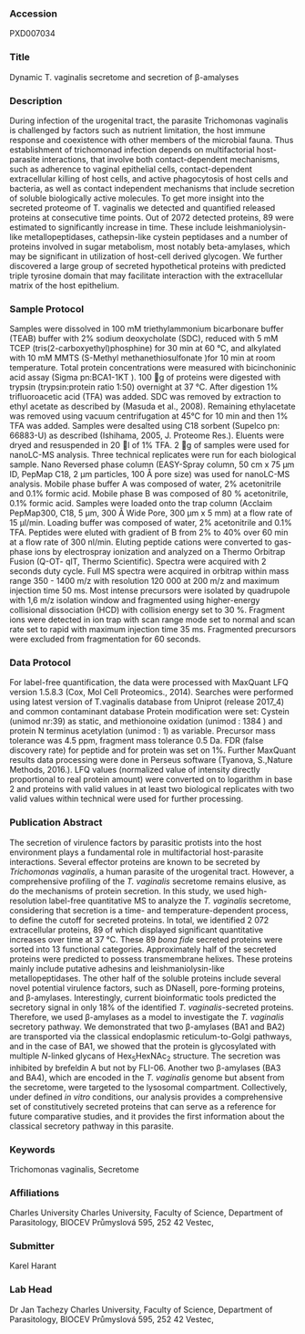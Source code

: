 ### Accession
PXD007034

### Title
Dynamic T. vaginalis secretome and secretion of β-amalyses

### Description
During infection of the urogenital tract, the parasite Trichomonas vaginalis is challenged by factors such as nutrient limitation, the host immune response and coexistence with other members of the microbial fauna. Thus establishment of trichomonad infection depends on multifactorial host-parasite interactions, that involve both contact-dependent mechanisms, such as adherence to vaginal epithelial cells, contact-dependent extracellular killing of host cells, and active phagocytosis of host cells and bacteria, as well as contact independent mechanisms that include secretion of soluble biologically active molecules. To get more insight into the secreted proteome of T. vaginalis we detected and quantified released proteins at consecutive time points. Out of 2072 detected proteins, 89 were estimated to significantly increase in time. These include leishmaniolysin-like metallopeptidases, cathepsin-like cystein peptidases and a number of proteins involved in sugar metabolism, most notably beta-amylases, which may be significant in utilization of host-cell derived glycogen. We further discovered a large group of secreted hypothetical proteins with predicted triple tyrosine domain that may facilitate interaction with the extracellular matrix of the host epithelium.

### Sample Protocol
Samples  were dissolved in 100 mM triethylammonium bicarbonare buffer (TEAB)  buffer with 2% sodium deoxycholate (SDC), reduced with 5 mM TCEP (tris(2-carboxyethyl)phosphine) for 30 min at 60 °C, and alkylated with 10 mM  MMTS (S-Methyl methanethiosulfonate )for 10 min at room temperature. Total protein concentrations were measured with bicinchoninic acid assay  (Sigma pn:BCA1-1KT ). 100 g of proteins were digested with trypsin (trypsin:protein ratio 1:50) overnight at 37 °C. After digestion 1% trifluoroacetic acid (TFA) was added. SDC was removed by extraction to ethyl acetate as described by (Masuda et al., 2008). Remaining ethylacetate was removed using vacuum centrifugation at 45°C for 10 min and then 1% TFA was added. Samples were desalted using C18 sorbent (Supelco pn: 66883-U) as described (Ishihama, 2005, J. Proteome Res.). Eluents were dryed and resuspended in 20 l of  1% TFA. 2 g of samples were used for nanoLC-MS analysis. Three technical replicates were run for each biological sample. Nano Reversed phase column (EASY-Spray column, 50 cm x 75 µm ID, PepMap C18, 2 µm particles, 100 Å pore size) was used for nanoLC-MS analysis. Mobile phase buffer A was composed of water, 2% acetonitrile and 0.1% formic acid. Mobile phase B was composed of 80 % acetonitrile, 0.1% formic acid. Samples were loaded onto the trap column (Acclaim PepMap300, C18, 5 µm, 300 Å Wide Pore, 300 µm x 5 mm) at a flow rate of 15 μl/min. Loading buffer was composed of water, 2% acetonitrile and 0.1% TFA. Peptides were eluted with gradient of B from 2% to 40% over 60 min at a flow rate of 300 nl/min. Eluting peptide cations were converted to gas-phase ions by electrospray ionization and analyzed on a Thermo Orbitrap Fusion (Q-OT- qIT, Thermo Scientific). Spectra were acquired with 2 seconds duty cycle. Full MS spectra were acquired in orbitrap within mass range 350 - 1400 m/z with resolution 120 000 at 200 m/z and maximum injection time 50 ms. Most intense precursors were isolated by quadrupole with 1,6 m/z isolation window and fragmented using higher-energy collisional dissociation (HCD) with collision energy set to 30 %. Fragment ions were detected in ion trap with scan range mode set to normal and scan rate set to rapid with maximum injection time 35 ms. Fragmented precursors were excluded from fragmentation for 60 seconds.

### Data Protocol
For label-free quantification, the data were processed with  MaxQuant LFQ version 1.5.8.3 (Cox, Mol Cell Proteomics., 2014).  Searches  were performed using latest version of T.vaginalis database from Uniprot (release 2017_4) and common contaminant  database Protein modification were set: Cystein  (unimod nr:39) as static, and methionoine oxidation (unimod : 1384 ) and  protein N terminus acetylation (unimod : 1) as variable. Precursor mass tolerance was 4.5 ppm, fragment mass tolerance 0.5 Da. FDR  (false discovery rate) for peptide and for protein was set on 1%. Further MaxQuant results data processing   were done in Perseus software (Tyanova, S.,Nature Methods, 2016.).   LFQ values (normalized value of intensity directly proportional to real protein amount)  were converted on to logarithm in base 2  and proteins with valid values in at  least two biological replicates with two valid values within technical were used for further processing.

### Publication Abstract
The secretion of virulence factors by parasitic protists into the host environment plays a fundamental role in multifactorial host-parasite interactions. Several effector proteins are known to be secreted by <i>Trichomonas vaginalis</i>, a human parasite of the urogenital tract. However, a comprehensive profiling of the <i>T. vaginalis</i> secretome remains elusive, as do the mechanisms of protein secretion. In this study, we used high-resolution label-free quantitative MS to analyze the <i>T. vaginalis</i> secretome, considering that secretion is a time- and temperature-dependent process, to define the cutoff for secreted proteins. In total, we identified 2 072 extracellular proteins, 89 of which displayed significant quantitative increases over time at 37 &#xb0;C. These 89 <i>bona fide</i> secreted proteins were sorted into 13 functional categories. Approximately half of the secreted proteins were predicted to possess transmembrane helixes. These proteins mainly include putative adhesins and leishmaniolysin-like metallopeptidases. The other half of the soluble proteins include several novel potential virulence factors, such as DNaseII, pore-forming proteins, and &#x3b2;-amylases. Interestingly, current bioinformatic tools predicted the secretory signal in only 18% of the identified <i>T. vaginalis</i>-secreted proteins. Therefore, we used &#x3b2;-amylases as a model to investigate the <i>T. vaginalis</i> secretory pathway. We demonstrated that two &#x3b2;-amylases (BA1 and BA2) are transported via the classical endoplasmic reticulum-to-Golgi pathways, and in the case of BA1, we showed that the protein is glycosylated with multiple <i>N</i>-linked glycans of Hex<sub>5</sub>HexNAc<sub>2</sub> structure. The secretion was inhibited by brefeldin A but not by FLI-06. Another two &#x3b2;-amylases (BA3 and BA4), which are encoded in the <i>T. vaginalis</i> genome but absent from the secretome, were targeted to the lysosomal compartment. Collectively, under defined <i>in vitro</i> conditions, our analysis provides a comprehensive set of constitutively secreted proteins that can serve as a reference for future comparative studies, and it provides the first information about the classical secretory pathway in this parasite.

### Keywords
Trichomonas vaginalis, Secretome

### Affiliations
Charles University
Charles University, Faculty of Science, Department of Parasitology, BIOCEV Průmyslová 595, 252 42 Vestec,

### Submitter
Karel Harant

### Lab Head
Dr Jan Tachezy
Charles University, Faculty of Science, Department of Parasitology, BIOCEV Průmyslová 595, 252 42 Vestec,



